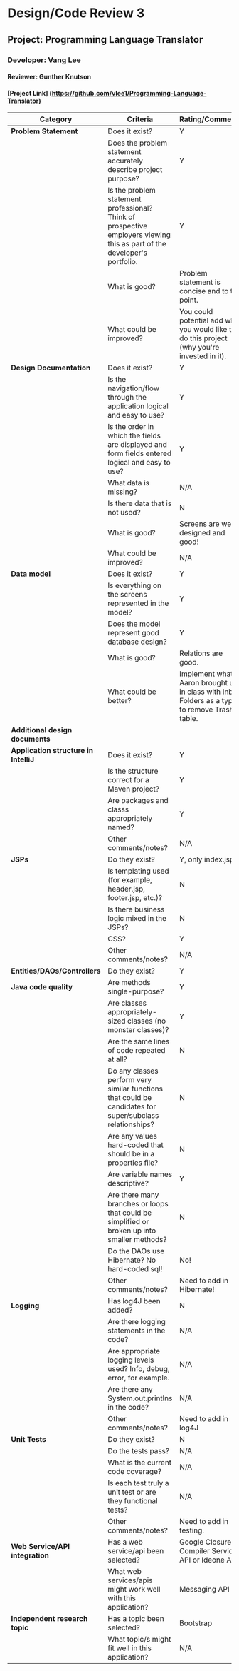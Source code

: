 # Design/Code Review 3

## Project: Programming Language Translator

### Developer: Vang Lee

#### Reviewer: Gunther Knutson

#### [Project Link] (https://github.com/vlee1/Programming-Language-Translator)

|Category|Criteria|Rating/Comments|
|--------|---------|---------------|
|**Problem Statement**|Does it exist?| Y |
||Does the problem statement accurately describe project purpose?| Y |
||Is the problem statement professional? Think of prospective employers viewing this as part of the developer's portfolio.| Y |
||What is good?| Problem statement is concise and to the point.  |
||What could be improved?| You could potential add why you would like to do this project (why you're invested in it). |
|**Design Documentation**|Does it exist?| Y |
||Is the navigation/flow through the application logical and easy to use?| Y |
||Is the order in which the fields are displayed and form fields entered logical and easy to use?| Y |
||What data is missing?| N/A |
||Is there data that is not used?| N |
||What is good?| Screens are well designed and good!|
||What could be improved?| N/A |
|**Data model**|Does it exist?| Y |
||Is everything on the screens represented in the model?| Y |
||Does the model represent good database design? | Y |
||What is good?| Relations are good. |
||What could be better?| Implement what Aaron brought up in class with Inbox Folders as a type to remove Trash table. |
|**Additional design documents**| | |
|**Application structure in IntelliJ**|Does it exist?| Y |
||Is the structure correct for a Maven project?| Y |
||Are packages and classs appropriately named? | Y |
||Other comments/notes?| N/A |
|**JSPs**|Do they exist?| Y, only index.jsp |
||Is templating used (for example, header.jsp, footer.jsp, etc.)?| N |
||Is there business logic mixed in the JSPs?| N |
||CSS?| Y |
||Other comments/notes?| N/A |
|**Entities/DAOs/Controllers**|Do they exist?| Y |
|**Java code quality**|Are methods single-purpose?| Y |
||Are classes appropriately-sized classes (no monster classes)?| Y |
||Are the same lines of code repeated at all?| N |
||Do any classes perform very similar functions that could be candidates for super/subclass relationships?| N |
||Are any values hard-coded that should be in a properties file?| N |
||Are variable names descriptive?| Y |
||Are there many branches or loops that could be simplified or broken up into smaller methods?| N |
||Do the DAOs use Hibernate? No hard-coded sql!| No! |
||Other comments/notes?| Need to add in Hibernate! |
|**Logging**|Has log4J been added?| N |
||Are there logging statements in the code?| N/A |
||Are appropriate logging levels used? Info, debug, error, for example.| N/A |
||Are there any System.out.printlns in the code?| N/A |
||Other comments/notes?| Need to add in log4J |
|**Unit Tests**|Do they exist?| N |
||Do the tests pass?| N/A |
||What is the current code coverage?| N/A |
||Is each test truly a unit test or are they functional tests?| N/A |
||Other comments/notes?| Need to add in testing. |
|**Web Service/API integration**|Has a web service/api been selected? | Google Closure Compiler Service API or Ideone API |
||What web services/apis might work well with this application?| Messaging API |
|**Independent research topic**| Has a topic been selected?| Bootstrap |
||What topic/s might fit well in this application?| N/A |
